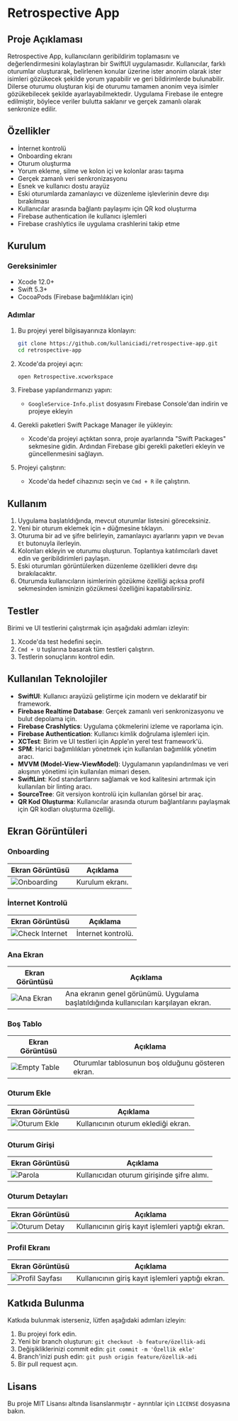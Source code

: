 # Retrospective App

## Proje Açıklaması
Retrospective App, kullanıcıların geribildirim toplamasını ve değerlendirmesini kolaylaştıran bir SwiftUI uygulamasıdır. Kullanıcılar, farklı oturumlar oluşturarak, belirlenen konular üzerine ister anonim olarak ister isimleri gözükecek şekilde yorum yapabilir ve geri bildirimlerde bulunabilir. Dilerse oturumu oluşturan kişi de oturumu tamamen anonim veya isimler gözükebilecek şekilde ayarlayabilmektedir. Uygulama Firebase ile entegre edilmiştir, böylece veriler bulutta saklanır ve gerçek zamanlı olarak senkronize edilir.

## Özellikler
- İnternet kontrolü
- Onboarding ekranı
- Oturum oluşturma
- Yorum ekleme, silme ve kolon içi ve kolonlar arası taşıma
- Gerçek zamanlı veri senkronizasyonu
- Esnek ve kullanıcı dostu arayüz
- Eski oturumlarda zamanlayıcı ve düzenleme işlevlerinin devre dışı bırakılması
- Kullanıcılar arasında bağlantı paylaşımı için QR kod oluşturma
- Firebase authentication ile kullanıcı işlemleri
- Firebase crashlytics ile uygulama crashlerini takip etme

## Kurulum

### Gereksinimler
- Xcode 12.0+ 
- Swift 5.3+
- CocoaPods (Firebase bağımlılıkları için)

### Adımlar
1. Bu projeyi yerel bilgisayarınıza klonlayın:
    ```bash
    git clone https://github.com/kullaniciadi/retrospective-app.git
    cd retrospective-app
    ```

2. Xcode'da projeyi açın:
    ```bash
    open Retrospective.xcworkspace
    ```

3. Firebase yapılandırmanızı yapın:
    - `GoogleService-Info.plist` dosyasını Firebase Console'dan indirin ve projeye ekleyin

4. Gerekli paketleri Swift Package Manager ile yükleyin:
    - Xcode'da projeyi açtıktan sonra, proje ayarlarında "Swift Packages" sekmesine gidin. Ardından Firebase gibi gerekli paketleri ekleyin ve güncellenmesini sağlayın.
    

5. Projeyi çalıştırın:
    - Xcode'da hedef cihazınızı seçin ve `Cmd + R` ile çalıştırın.

## Kullanım
1. Uygulama başlatıldığında, mevcut oturumlar listesini göreceksiniz.
2. Yeni bir oturum eklemek için `+` düğmesine tıklayın.
3. Oturuma bir ad ve şifre belirleyin, zamanlayıcı ayarlarını yapın ve `Devam Et` butonuyla ilerleyin.
4. Kolonları ekleyin ve oturumu oluşturun. Toplantıya katılımcılarlı davet edin ve geribildirimleri paylaşın.
5. Eski oturumları görüntülerken düzenleme özellikleri devre dışı bırakılacaktır.
6. Oturumda kullanıcıların isimlerinin gözükme özelliği açıksa profil sekmesinden isminizin gözükmesi özelliğini kapatabilirsiniz.

## Testler
Birimi ve UI testlerini çalıştırmak için aşağıdaki adımları izleyin:

1. Xcode'da test hedefini seçin.
2. `Cmd + U` tuşlarına basarak tüm testleri çalıştırın.
3. Testlerin sonuçlarını kontrol edin.

## Kullanılan Teknolojiler

- **SwiftUI**: Kullanıcı arayüzü geliştirme için modern ve deklaratif bir framework.
- **Firebase Realtime Database**: Gerçek zamanlı veri senkronizasyonu ve bulut depolama için.
- **Firebase Crashlytics**: Uygulama çökmelerini izleme ve raporlama için.
- **Firebase Authentication**: Kullanıcı kimlik doğrulama işlemleri için.
- **XCTest**: Birim ve UI testleri için Apple’ın yerel test framework'ü.
- **SPM**: Harici bağımlılıkları yönetmek için kullanılan bağımlılık yönetim aracı.
- **MVVM (Model-View-ViewModel)**: Uygulamanın yapılandırılması ve veri akışının yönetimi için kullanılan mimari desen.
- **SwiftLint**: Kod standartlarını sağlamak ve kod kalitesini artırmak için kullanılan bir linting aracı.
- **SourceTree**: Git versiyon kontrolü için kullanılan görsel bir araç.
- **QR Kod Oluşturma**: Kullanıcılar arasında oturum bağlantılarını paylaşmak için QR kodları oluşturma özelliği.

## Ekran Görüntüleri

### Onboarding
| Ekran Görüntüsü  | Açıklama  |
| ---------------- | --------- |
| ![Onboarding](./readmeImages/onboarding.gif) | Kurulum ekranı. |

### İnternet Kontrolü
| Ekran Görüntüsü  | Açıklama  |
| ---------------- | --------- |
| ![Check Internet](./readmeImages/internet.png) | İnternet kontrolü. |

### Ana Ekran
| Ekran Görüntüsü  | Açıklama  |
| ---------------- | --------- |
| ![Ana Ekran](./readmeImages/sessions.png) | Ana ekranın genel görünümü. Uygulama başlatıldığında kullanıcıları karşılayan ekran. |


### Boş Tablo
| Ekran Görüntüsü  | Açıklama  |
| ---------------- | --------- |
| ![Empty Table](./readmeImages/empty.png) | Oturumlar tablosunun boş olduğunu gösteren ekran. |

### Oturum Ekle
| Ekran Görüntüsü  | Açıklama  |
| ---------------- | --------- |
| ![Oturum Ekle](./readmeImages/add-session.gif) | Kullanıcının oturum eklediği ekran. |

### Oturum Girişi
| Ekran Görüntüsü  | Açıklama  |
| ---------------- | --------- |
| ![Parola](./readmeImages/password.png) | Kullanıcıdan oturum girişinde şifre alımı. |

### Oturum Detayları
| Ekran Görüntüsü  | Açıklama  |
| ---------------- | --------- |
| ![Oturum Detay](./readmeImages/session-detail.gif) | Kullanıcının giriş kayıt işlemleri yaptığı ekran. |

### Profil Ekranı
| Ekran Görüntüsü  | Açıklama  |
| ---------------- | --------- |
| ![Profil Sayfası](./readmeImages/profile.gif) | Kullanıcının giriş kayıt işlemleri yaptığı ekran. |

## Katkıda Bulunma
Katkıda bulunmak isterseniz, lütfen aşağıdaki adımları izleyin:

1. Bu projeyi fork edin.
2. Yeni bir branch oluşturun: `git checkout -b feature/özellik-adi`
3. Değişikliklerinizi commit edin: `git commit -m 'Özellik ekle'`
4. Branch'inizi push edin: `git push origin feature/özellik-adi`
5. Bir pull request açın.

## Lisans
Bu proje MIT Lisansı altında lisanslanmıştır - ayrıntılar için `LICENSE` dosyasına bakın.

